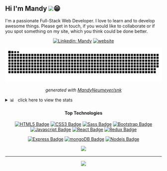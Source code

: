 ## Hi I'm Mandy <img src="https://media.giphy.com/media/hvRJCLFzcasrR4ia7z/giphy.gif" width="25">:grin:

I'm a passionate Full-Stack Web Developer. I love to learn and to develop awesome things. Please get in touch, if you would like to collaborate 
or if you spot something on my site, which you think could be done better.

<div align=center>

[![Linkedin: Mandy](https://img.shields.io/badge/-MandyNeumeyer-blue?style=flat-square&logo=Linkedin&logoColor=white&link=https://www.linkedin.com/in/mandy-neumeyer/)](https://www.linkedin.com/in/mandy-neumeyer-0753451b2/)
[![website](https://img.shields.io/badge/Portfolio-46a2f1.svg?&style=flat-square&logo=Google-Chrome&logoColor=white&link=https://coming-soon.com/)](https://coming.soon.com/)
	
</p>

![github snake animation](https://raw.githubusercontent.com/MandyNeumeyer/MandyNeumeyer/output/github-contribution-grid-snake.svg)

_generated with [MandyNeumeyer/snk](https://github.com/platane/snk)_


<details>
  <summary align=left>📊 &nbsp click here to view the stats</summary>
	
| GitHub Stats | Language Stats |
| --- | --- |
| ![Mandy`s github stats](https://github-readme-stats.vercel.app/api?username=MandyNeumeyer&show_icons=true&theme=chartreuse-dark) | [![Mandy`s Top Languages](https://github-readme-stats.vercel.app/api/top-langs/?username=MandyNeumeyer&langs_count=10&theme=chartreuse-dark&layout=compact)](https://github.com/anuraghazra/github-readme-stats) |

</details>
	
#### Top Technologies

<!-- TODO: Make technologies links takes you to repositories
https://github.com/Ileriayo/markdown-badges
 -->

[![HTML5 Badge](https://img.shields.io/badge/HTML5-E34F26?style=for-the-badge&labelColor=black&logo=html5&logoColor=E34F26)](#) [![CSS3 Badge](https://img.shields.io/badge/CSS3-1572B6?style=for-the-badge&labelColor=black&logo=css3&logoColor=1572B6)](#) [![Sass Badge](https://img.shields.io/badge/Sass-CC6699?style=for-the-badge&labelColor=black&logo=sass&logoColor=CC6699)](#) [![Bootstrap Badge](https://img.shields.io/badge/Bootstrap-563D7C?style=for-the-badge&labelColor=black&logo=bootstrap&logoColor=563D7C)](#) [![Javascript Badge](https://img.shields.io/badge/-Javascript-F0DB4F?style=for-the-badge&labelColor=black&logo=javascript&logoColor=F0DB4F)](#) [![React Badge](https://img.shields.io/badge/-React-61DBFB?style=for-the-badge&labelColor=black&logo=react&logoColor=61DBFB)](#) [![Redux Badge](https://img.shields.io/badge/redux-%23593d88?style=for-the-badge&labelColor=black&logo=redux&logoColor=%23593d88)](#) 

[![Express Badge](https://img.shields.io/badge/express.js-%23404d59?style=for-the-badge&labelColor=black&logo=express&logoColor=white)](#) [![mongoDB Badge](https://img.shields.io/badge/MongoDB-4EA94B?style=for-the-badge&labelColor=black&logo=mongodb&logoColor=4EA94B)](#) [![Nodejs Badge](https://img.shields.io/badge/node.js-%2343853D?style=for-the-badge&labelColor=black&logo=node-dot-js&logoColor=%2343853D)](#) 


<div align=center>
<img src="https://media.giphy.com/media/O2PhyxtkFwCtUO6nen/giphy.gif" width="210">
</div>

---
<p align=center>
    <img src="https://badges.pufler.dev/visits/MandyNeumeyer/MandyNeumeyer?style=flat-square&color=grey&logo=github">
</p>









